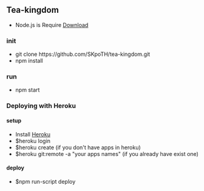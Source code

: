 ## Tea-kingdom
- Node.js is Require [Download](https://nodejs.org/en/download/) 
### init
 - git clone https:<i></i>//github.com<i></i>/SKpoTH/tea-kingdom.git
 - npm install
### run
 - npm start
 
### Deploying with Heroku
 
 #### setup
 - Install [Heroku](https://devcenter.heroku.com/articles/heroku-cli#download-and-install)
 - $heroku login
 - $heroku create (if you don't have apps in heroku)
 - $heroku git:remote -a "your apps names" (if you already have exist one)
 
 #### deploy
 - $npm run-script deploy